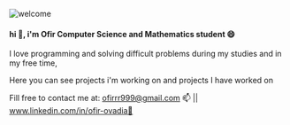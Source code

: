 ![welcome](https://user-images.githubusercontent.com/73709686/127783357-e09f847f-dea7-45b5-a80f-84ef5df66eb2.gif)


<h4>hi 👋, i'm Ofir Computer Science and Mathematics student 😄</h4>


I love programming and solving difficult problems during my studies and in my free time,

Here you can see projects i'm working on and projects I have worked on


Fill free to contact me at:  ofirrr999@gmail.com 📫 || www.linkedin.com/in/ofir-ovadia💬



